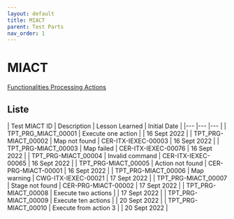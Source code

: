 ```yaml
---
layout: default
title: MIACT
parent: Test Parts
nav_order: 1
---
```


# MIACT

[Functionalities Processing Actions](../../../../FCT--Documentation/docs/functionalities/processing/MIACT)

## Liste

| Test MIACT ID   	| Description  	| Lesson Learned  	| Initial Date  	|
|---	|---	|---	|
| TPT_PRG_MIACT_00001  	| Execute one action  	|    | 16 Sept 2022  	|
| TPT_PRG-MIACT_00002  	| Map not found  	| CER-ITX-IEXEC-00003   | 16 Sept 2022  	|
| TPT_PRG-MIACT_00003  	| Map failed  	| CER-ITX-IEXEC-00076   | 16 Sept 2022  	|
| TPT_PRG-MIACT_00004  	| Invalid command  	| CER-ITX-IEXEC-00065   | 16 Sept 2022  	|
| TPT_PRG-MIACT_00005  	| Action not found  	| CER-PRG-MIACT-00001   | 16 Sept 2022  	|
| TPT_PRG-MIACT_00006  	| Map warning  	| CWG-ITX-IEXEC-00021   | 17 Sept 2022  	|
| TPT_PRG-MIACT_00007  	| Stage not found  	| CER-PRG-MIACT-00002   | 17 Sept 2022  	|
| TPT_PRG-MIACT_00008  	| Execute two actions  	|    | 17 Sept 2022  	|
| TPT_PRG-MIACT_00009  	| Execute ten actions  	|    | 20 Sept 2022  	|
| TPT_PRG-MIACT_00010  	| Execute from action 3  	|    | 20 Sept 2022  	|
